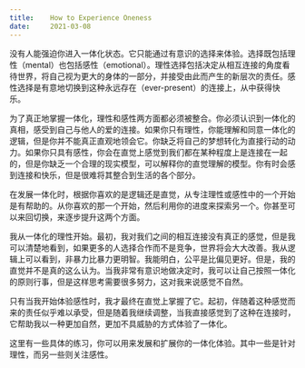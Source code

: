 ```yaml
---
title:    How to Experience Oneness
date:     2021-03-08
---
```


没有人能强迫你进入一体化状态。它只能通过有意识的选择来体验。选择既包括理性（mental）也包括感性（emotional）。理性选择包括决定从相互连接的角度看待世界，将自己视为更大的身体的一部分，并接受由此而产生的新层次的责任。感性选择是有意地切换到这种永远存在（ever-present）的连接上，从中获得快乐。

为了真正地掌握一体化，理性和感性两方面都必须被整合。你必须认识到一体化的真相，感受到自己与他人的爱的连接。如果你只有理性，你能理解和同意一体化的逻辑，但是你并不能真正直观地领会它。你缺乏将自己的梦想转化为直接行动的动力。如果你只具有感性，你会在直觉上感觉到我们都在某种程度上是连接在一起的，但是你缺乏一个合理的现实模型，可以解释你的直觉理解的模型。你有时会感到连接和快乐，但是很难将其整合到生活的各个部分。

在发展一体化时，根据你喜欢的是逻辑还是直觉，从专注理性或感性中的一个开始是有帮助的。从你喜欢的那一个开始，然后利用你的进度来探索另一个。你甚至可以来回切换，来逐步提升这两个方面。

我从一体化的理性开始。最初，我对我们之间的相互连接没有真正的感觉，但是我可以清楚地看到，如果更多的人选择合作而不是竞争，世界将会大大改善。我从逻辑上可以看到，非暴力比暴力更明智。我能明白，公平是比偏见更好。但是，我的直觉并不是真的这么认为。当我非常有意识地做决定时，我可以让自己按照一体化的原则行事，但是这样思考需要很多努力，这对我来说感觉不自然。

只有当我开始体验感性时，我才最终在直觉上掌握了它。起初，伴随着这种感觉而来的责任似乎难以承受，但是随着我继续调整，当我直接感觉到了这种在连接时，它帮助我以一种更加自然，更加不具威胁的方式体验了一体化。

这里有一些具体的练习，你可以用来发展和扩展你的一体化体验。其中一些是针对理性，而另一些则关注感性。


